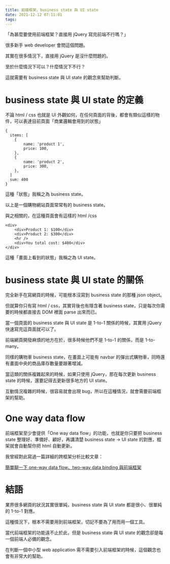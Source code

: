 ```yaml
---
title: 前端框架，business state 與 UI state
date: 2021-12-12 07:11:01
tags:
---
```

「為甚麼要使用前端框架？直接用 jQuery 寫完前端不行嗎？」

很多新手 web developer 會問這個問題。

其實在很多情況下，直接用 jQuery 是沒什麼問題的。

至於什麼情況下可以？什麼情況下不行？

這就需要有 business state 與 UI state 的觀念來幫助判斷。

# business state 與 UI state 的定義

不論 html / css 也就是 UI 外觀如何，在任何頁面的背後，都會有類似這樣的物件，可以表達目前頁面「商業邏輯會用到的狀態」

```
{
  items: [
    {
        name: 'product 1',
        price: 100,
    },
    {
        name: 'product 2',
        price: 300,
    },
  ]
  sum: 400
}
```

這種「狀態」我稱之為 business state。

以上是一個購物網站頁面常常有的 business state。

與之相關的，在這種頁面會有這樣的 html /css

```
<div>
    <div>Product 1: $100</div>
    <div>Product 2: $300</div>
    <hr />
    <div>You total cost: $400</div>
</div>
```

這種「畫面上看到的狀態」我稱之為 UI state。

# business state 與 UI state 的關係

完全新手在寫網頁的時候，可能根本沒寫到 business state 的那種 json object。

但就算你只有寫 html / css，其實背後也有隱含著 business state，只是每次你需要的時候都直接去 DOM 裡面 parse 出來而已。

當一個頁面的 business state 與 UI state 是 1-to-1 關係的時候，其實用 jQuery 快速寫完這頁面就可以了。

前端網頁開發麻煩的地方在於，很多時候他們不是 1-to-1 的關係，而是 1-to-many。

同樣的購物車 business state，在畫面上可能有 navbar 的彈出式購物車，同時還有畫面中央的商品庫存數量要跟著增減。

當這類的關係複雜起來的時候，如果只使用 jQuery，那在每次更新 business state 的時候，還要記得去更新很多地方的 UI state。

互動情況複雜的時候，很容易就會出現 bug，所以在這種情況，就會需要前端框架的幫助。

# One way data flow

前端框架至少會提供「One way data flow」的功能，也就是你只要把 business state 整理好、準備好、顧好，再講清楚 business state -> UI state 的對應，框架就會自動幫你把 html 自動更新。

我曾經對此寫過一篇詳細的跨框架分析比較文章：

[簡單聊一下 one-way data flow、two-way data binding 與前端框架
](https://devs.tw/post/40)

# 結語

業界很多網頁的狀況其實很單純，business state 與 UI state 都是很小、很單純的 1-to-1 對應。

這種情況下，根本不需要用到前端框架，切記不要為了用而用一個工具。

當代前端框架的功能遠不止於此，但是 business state 與 UI state 的觀念卻是每一個前端人必備的觀念。

在判斷一個中小型 web application 需不需要引入前端框架的時候，這個觀念也會有非常大的幫助。
